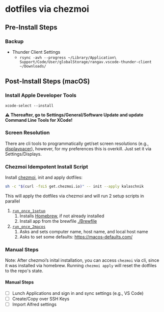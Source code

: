 # dotfiles via chezmoi

## Pre-Install Steps

### Backup

- Thunder Client Settings
  - `rsync -avh --progress ~/Library/Application\ Support/Code/User/globalStorage/rangav.vscode-thunder-client ~/Downloads/`

## Post-Install Steps (macOS)

### Install Apple Developer Tools

```
xcode-select --install
```

**⚠️ Thereafter, go to Settings/General/Software Update and update Command Line Tools for XCode!**

### Screen Resolution

There are cli tools to programmatically get/set screen resolutions (e.g., [displaypacer](https://github.com/jakehilborn/displayplacer)), however, for my preferences this is overkill. Just set it via Settings/Displays.

### Chezmoi Idempotent Install Script

Install [chezmoi](https://www.chezmoi.io), init and apply dotfiles:

```bash
sh -c "$(curl -fsLS get.chezmoi.io)" -- init --apply kalaschnik
```

This will apply the dotfiles via chezmoi and will run 2 setup scripts in parallel

1. [`run_once_1setup`](run_once_1setup)
   1. Installs [Homebrew](https://brew.sh), if not already installed
   2. Install app from the brewfile [./Brewfile](/Brewfile)
2. [`run_once_2macos`](run_once_2macos)
   1. Asks and sets computer name, host name, and local host name
   2. Asks to set some defaults: https://macos-defaults.com/

### Manual Steps

Note: After chezmoi’s inital installation, you can access `chezmoi` via cli, since it was installed via homebrew. Running `chezmoi apply` will reset the dotfiles to the repo's state.

#### Manual Steps

- [ ] Lunch Applications and sign in and sync settings (e.g., VS Code)
- [ ] Create/Copy over SSH Keys
- [ ] Import Alfred settings
